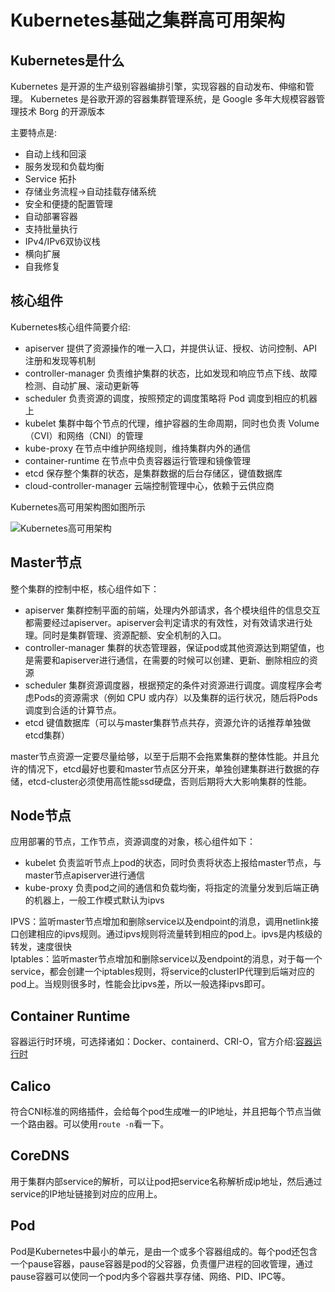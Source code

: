 # Kubernetes基础之集群高可用架构

## Kubernetes是什么

Kubernetes 是开源的生产级别容器编排引擎，实现容器的自动发布、伸缩和管理。
Kubernetes 是谷歌开源的容器集群管理系统，是 Google 多年大规模容器管理技术 Borg 的开源版本

主要特点是:

- 自动上线和回滚
- 服务发现和负载均衡
- Service 拓扑
- 存储业务流程->自动挂载存储系统
- 安全和便捷的配置管理
- 自动部署容器
- 支持批量执行
- IPv4/IPv6双协议栈
- 横向扩展
- 自我修复

## 核心组件

Kubernetes核心组件简要介绍:

- apiserver 提供了资源操作的唯一入口，并提供认证、授权、访问控制、API 注册和发现等机制
- controller-manager 负责维护集群的状态，比如发现和响应节点下线、故障检测、自动扩展、滚动更新等
- scheduler 负责资源的调度，按照预定的调度策略将 Pod 调度到相应的机器上
- kubelet 集群中每个节点的代理，维护容器的生命周期，同时也负责 Volume（CVI）和网络（CNI）的管理
- kube-proxy 在节点中维护网络规则，维持集群内外的通信
- container-runtime 在节点中负责容器运行管理和镜像管理
- etcd 保存整个集群的状态，是集群数据的后台存储区，键值数据库
- cloud-controller-manager 云端控制管理中心，依赖于云供应商

Kubernetes高可用架构图如图所示

![Kubernetes高可用架构](https://deemoprobe.oss-cn-shanghai.aliyuncs.com/images/Kubernetes高可用架构.drawio.png)

## Master节点

整个集群的控制中枢，核心组件如下：

- apiserver 集群控制平面的前端，处理内外部请求，各个模块组件的信息交互都需要经过apiserver。apiserver会判定请求的有效性，对有效请求进行处理。同时是集群管理、资源配额、安全机制的入口。
- controller-manager 集群的状态管理器，保证pod或其他资源达到期望值，也是需要和apiserver进行通信，在需要的时候可以创建、更新、删除相应的资源
- scheduler 集群资源调度器，根据预定的条件对资源进行调度。调度程序会考虑Pods的资源需求（例如 CPU 或内存）以及集群的运行状况，随后将Pods调度到合适的计算节点。
- etcd 键值数据库（可以与master集群节点共存，资源允许的话推荐单独做etcd集群）

master节点资源一定要尽量给够，以至于后期不会拖累集群的整体性能。并且允许的情况下，etcd最好也要和master节点区分开来，单独创建集群进行数据的存储，etcd-cluster必须使用高性能ssd硬盘，否则后期将大大影响集群的性能。

## Node节点

应用部署的节点，工作节点，资源调度的对象，核心组件如下：

- kubelet 负责监听节点上pod的状态，同时负责将状态上报给master节点，与master节点apiserver进行通信
- kube-proxy 负责pod之间的通信和负载均衡，将指定的流量分发到后端正确的机器上，一般工作模式默认为ipvs

IPVS：监听master节点增加和删除service以及endpoint的消息，调用netlink接口创建相应的ipvs规则。通过ipvs规则将流量转到相应的pod上。ipvs是内核级的转发，速度很快  
Iptables：监听master节点增加和删除service以及endpoint的消息，对于每一个service，都会创建一个iptables规则，将service的clusterIP代理到后端对应的pod上。当规则很多时，性能会比ipvs差，所以一般选择ipvs即可。

## Container Runtime

容器运行时环境，可选择诸如：Docker、containerd、CRI-O，官方介绍:[容器运行时](https://kubernetes.io/zh/docs/setup/production-environment/container-runtimes/)

## Calico

符合CNI标准的网络插件，会给每个pod生成唯一的IP地址，并且把每个节点当做一个路由器。可以使用`route -n`看一下。

## CoreDNS

用于集群内部service的解析，可以让pod把service名称解析成ip地址，然后通过service的IP地址链接到对应的应用上。

## Pod

Pod是Kubernetes中最小的单元，是由一个或多个容器组成的。每个pod还包含一个pause容器，pause容器是pod的父容器，负责僵尸进程的回收管理，通过pause容器可以使同一个pod内多个容器共享存储、网络、PID、IPC等。
